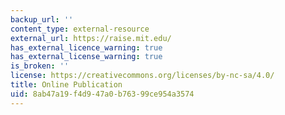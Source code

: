 ```yaml
---
backup_url: ''
content_type: external-resource
external_url: https://raise.mit.edu/
has_external_licence_warning: true
has_external_license_warning: true
is_broken: ''
license: https://creativecommons.org/licenses/by-nc-sa/4.0/
title: Online Publication
uid: 8ab47a19-f4d9-47a0-b763-99ce954a3574
---
```

